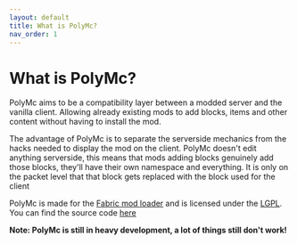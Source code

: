 ```yaml
---
layout: default
title: What is PolyMc?
nav_order: 1
---
```


# What is PolyMc?

PolyMc aims to be a compatibility layer between a modded server and the vanilla client.
Allowing already existing mods to add blocks, items and other content without having to install the mod.

The advantage of PolyMc is to separate the serverside mechanics from the hacks needed to display the mod on the client. 
PolyMc doesn't edit anything serverside, this means that mods adding blocks genuinely add those blocks, they'll have their own namespace and everything.
It is only on the packet level that that block gets replaced with the block used for the client

PolyMc is made for the [Fabric mod loader](fabricmc.net) and is licensed under the [LGPL](https://github.com/TheEpicBlock/PolyMc/blob/master/LICENSE). You can find the source code [here](https://github.com/TheEpicBlock/PolyMc/)

**Note: PolyMc is still in heavy development, a lot of things still don't work!**


